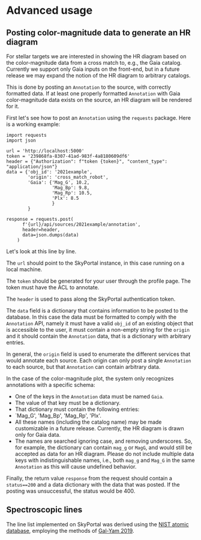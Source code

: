 # Advanced usage

## Posting color-magnitude data to generate an HR diagram

For stellar targets we are interested in showing the HR diagram
based on the color-magnitude data from a cross match to, e.g., the Gaia catalog.
Currently we support only Gaia inputs on the front-end,
but in a future release we may expand the notion of the HR diagram
to arbitrary catalogs.

This is done by posting an `Annotation` to the source, with correctly formatted data.
If at least one properly formatted `Annotation` with Gaia color-magnitude data
exists on the source, an HR diagram will be rendered for it.

First let's see how to post an `Annotation` using the `requests` package.
Here is a working example:

```
import requests
import json

url = 'http://localhost:5000'
token = '239868fa-8307-41ad-983f-4a8180609df6'
header = {"Authorization": f"token {token}", "content_type": "application/json"}
data = {'obj_id': '2021example',
        'origin': 'cross_match_robot',
        'Gaia': {'Mag_G', 10.2,
                 'Mag_Bp': 9.8,
                 'Mag_Rp': 10.5,
                 'Plx': 8.5
                 }
        }

response = requests.post(
      f'{url}/api/sources/2021example/annotation',
      header=header,
      data=json.dumps(data)
    )

```

Let's look at this line by line.

The `url` should point to the SkyPortal instance,
in this case running on a local machine.

The `token` should be generated for your user
through the profile page.
The token must have the ACL to annotate.

The `header` is used to pass along the SkyPortal authentication token.

The `data` field is a dictionary that contains
information to be posted to the database.
In this case the data must be formatted
to comply with the `Annotation` API,
namely it must have a valid `obj_id`
of an existing object that is accessible to the user,
it must contain a non-empty string for the `origin`
and it should contain the `Annotation` data,
that is a dictionary with arbitrary entries.

In general, the `origin` field is used to
enumerate the different services that would
annotate each source.
Each origin can only post a single `Annotation`
to each source, but that `Annotation` can contain arbitrary data.

In the case of the color-magnitude plot,
the system only recognizes annotations
with a specific schema:
- One of the keys in the `Annotation` data must be named `Gaia`.
- The value of that key must be a dictionary.
- That dictionary must contain the following entries:
- `Mag_G', 'Mag_Bp', 'Mag_Rp', 'Plx'.
- All these names (including the catalog name) may be made customizable
  in a future release. Currently, the HR diagram is drawn only for Gaia data.
- The names are searched ignoring case, and removing underscores.
  So, for example, the dictionary can contain `mag_g` or `MagG`,
  and would still be accepted as data for an HR diagram.
  Please do not include multiple data keys with indistinguishable names,
  i.e., both `mag_g` and `Mag_G` in the same `Annotation` as this will
  cause undefined behavior.

Finally, the return value `response` from the request
should contain a `status==200` and a data dictionary
with the data that was posted.
If the posting was unsuccessful,
the status would be 400.



## Spectroscopic lines

The line list implemented on SkyPortal was derived using the [NIST atomic database](https://www.nist.gov/pml/atomic-spectra-database), employing the methods of [Gal-Yam  2019](https://ui.adsabs.harvard.edu/abs/2019ApJ...882..102G/abstract).
